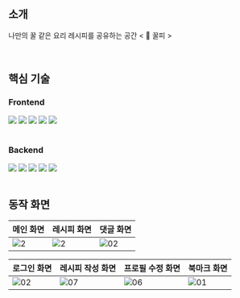 ## 소개

나만의 꿀 같은 요리 레시피를 공유하는 공간 < 🍯 꿀피 >

<br />

## 핵심 기술

### Frontend

<div>
  <img src="https://img.shields.io/badge/Next.js-000000?style=flat&logo=nextdotjs&logoColor=white"/>
  <img src="https://img.shields.io/badge/React%20Query-FF4154?style=flat&logo=reactquery&logoColor=white"/>
  <img src="https://img.shields.io/badge/Zustand-2C2822?style=flat&logoColor=white"/>
  <img src="https://img.shields.io/badge/Emotion-DB7093?style=flat&logo=styledcomponents&logoColor=white"/>
  <img src="https://img.shields.io/badge/Vercel-000000?style=flat&logo=vercel&logoColor=white"/>
</div>

<br />

### Backend

<div>
  <img src="https://img.shields.io/badge/NestJS-E0234E?style=flat&logo=nestjs&logoColor=white"/>
  <img src="https://img.shields.io/badge/Prisma-2D3748?style=flat&logo=prisma&logoColor=white"/>
  <img src="https://img.shields.io/badge/PostgreSQL-4169E1?style=flat&logo=postgresql&logoColor=white"/>
  <img src="https://img.shields.io/badge/Fly.io-9B6CEC?style=flat&logoColor=white"/>
  <img src="https://img.shields.io/badge/Cloudflare%20R2-F38020?style=flat&logo=cloudflare&logoColor=white"/>
</div>

<br />

## 동작 화면

|메인 화면|레시피 화면|댓글 화면|
|---|---|---|
|![2](https://github.com/darkmyu/kkulpi/assets/60710735/b09267b1-36a1-49a6-90ae-48fa5ab8bd38)|![2](https://github.com/darkmyu/kkulpi/assets/60710735/8e9a7691-cbcd-48ad-94e1-6f300b994e72)|![02](https://github.com/darkmyu/kkulpi/assets/60710735/231a2adf-25e1-43d6-9994-fd75b6609a2f)|

|로그인 화면|레시피 작성 화면|프로필 수정 화면|북마크 화면|
|---|---|---|---|
|![02](https://github.com/darkmyu/kkulpi/assets/60710735/593b5c5a-671a-41d5-a8f8-087bfadcd076)|![07](https://github.com/darkmyu/kkulpi/assets/60710735/9206e433-1da8-4993-86a2-288ae2f370a2)|![06](https://github.com/darkmyu/kkulpi/assets/60710735/7bf80903-87dd-4b9b-a5d1-5400efac70b8)|![01](https://github.com/darkmyu/kkulpi/assets/60710735/0964a15b-ddb3-4181-9c8a-5f8e46137010)|

